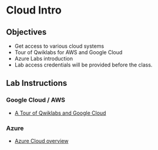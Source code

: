 # Cloud Intro

## Objectives

* Get access to various cloud systems
* Tour of Qwiklabs for AWS and Google Cloud
* Azure Labs introduction
* Lab access credentials will be provided before the class.

## Lab Instructions

### Google Cloud / AWS

- [A Tour of Qwiklabs and Google Cloud](https://www.cloudskillsboost.google/catalog?keywords=A%20Tour%20of%20Qwiklabs%20and%20Google%20Cloud)

### Azure

- [Azure Cloud overview](https://learn.microsoft.com/en-us/training/modules/azure-architecture-fundamentals/)